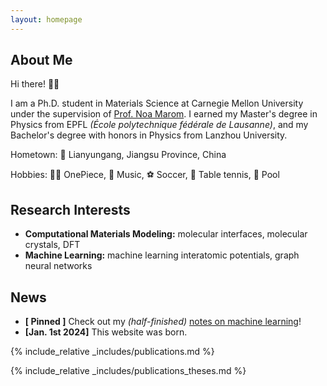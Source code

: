 ```yaml
---
layout: homepage
---
```


## About Me

Hi there! &#x1F44B;&#x1F3FB;

I am a Ph.D. student in Materials Science at Carnegie Mellon University under the supervision of [Prof. Noa Marom](https://www.noamarom.com/). I earned my Master's degree in Physics from EPFL *(École polytechnique fédérale de Lausanne)*, and my Bachelor's degree with honors in Physics from Lanzhou University.

Hometown: &#x1F4CD; Lianyungang, Jiangsu Province, China

Hobbies: &#x1F3F4;&#x200D;&#x2620;&#xFE0F; OnePiece, &#x1F3B8; Music, &#x26BD; Soccer, &#x1F3D3; Table tennis, &#x1F3B1; Pool

## Research Interests

- **Computational Materials Modeling:** molecular interfaces, molecular crystals, DFT
- **Machine Learning:** machine learning interatomic potentials, graph neural networks

## News

- **[ Pinned ]** Check out my *(half-finished)* [notes on machine learning](./assets/files/Haoran_ML_Handbook.pdf)!
- **[Jan. 1st  2024]** This website was born.

{% include_relative _includes/publications.md %}

{% include_relative _includes/publications_theses.md %}

<!-- {% include_relative _includes/services.md %} -->
